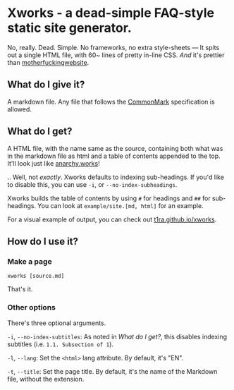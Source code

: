 # Xworks - a dead-simple FAQ-style static site generator.

No, really. Dead. Simple. No frameworks, no extra style-sheets — It spits out a single HTML file,
with 60~ lines of pretty in-line CSS. *And* it's prettier than
[motherfuckingwebsite](http://motherfuckingwebsite.com/).

## What do I give it?

A markdown file. Any file that follows the [CommonMark](https://commonmark.org/) specification is
allowed.

## What do I get?

A HTML file, with the name same as the source, containing both what was in the markdown file as html
and a table of contents appended to the top. It'll look just like
[anarchy.works](http://anarchy.works)!

.. Well, not *exactly*. Xworks defaults to indexing sub-headings. If you'd like to disable this,
you can use `-i`, or `--no-index-subheadings`.

Xworks builds the table of contents by using `#` for headings and `##` for sub-headings. You can
look at `example/site.[md, html]` for an example.

For a visual example of output, you can check out [t1ra.github.io/xworks](https://t1ra.gtihub.io/xworks).

## How do I use it?

### Make a page

`xworks [source.md]`

That's it.

### Other options

There's three optional arguments.

`-i`, `--no-index-subtitles`: As noted in *What do I get?*, this disables
indexing subtitles (i.e. `1.1. Subsection of 1`).

`-l`, `--lang`: Set the `<html>` lang attribute. By default, it's "EN".

`-t`, `--title`: Set the page title. By default, it's the name of the Markdown file, without the
extension.
